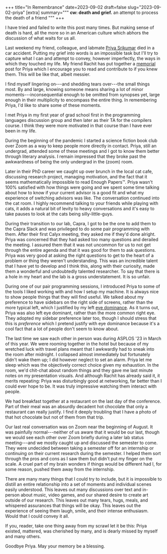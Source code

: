 +++
title="In Remembrance"
date=2023-09-02
draft=false
slug="2023-09-02-priya"
[extra]
summary="""
<strong>cw: death and grief.</strong>
an attempt to process the death of a friend
"""
+++

I have tried and failed to write this post many times. But making sense of death is hard, all the more so in an American culture which abhors the discussion of what waits for us all.

Last weekend my friend, colleague, and labmate [Priya Srikumar](https://web.archive.org/web/20240107010800/https://priyasrikumar.com/) died in a car accident. Putting my grief into words is an impossible task but I'll try to capture what I can and attempt to convey, however imperfectly, the ways in which they touched my life. My friend Rachit has put together a [memorial](https://rachit.pl/post/priya/) post for Priya which I encourage you to read and contribute to if you knew them. This will be like that, albeit messier.

I find myself lingering on---and shedding tears over---the small things most. By and large, knowing someone means sharing a lot of minor moments---inconsequential enough to be omitted from synopses yet, large enough in their multiplicity to encompass the entire thing. In remembering Priya, I'd like to share some of these moments.

I met Priya in my first year of grad school first in the programming languages discussion group and then later as their TA for the compilers course. I think they were more motivated in that course than I have ever been in my life.

During the beginning of the pandemic I started a science fiction book club over Zoom as a way to keep people more directly in contact. Priya, still an undergrad, attended some of these meetings and I got to know them better through literary analysis. I remain impressed that they broke past the awkwardness of being the only undergrad in the (zoom) room.

Later in their PhD career we caught up over brunch in the local cat cafe, discussing research project, managing motivation, and the fact that it seems mathematically impossible to read Enough Papers™️. Priya wasn't 100% satisfied with how things were going and we spent some time talking about how to know if your current advisor is a good fit and what my experience of switching advisors was like. The conversation continued into the cat room. I highly recommend talking to your friends while playing with cats, it adds a natural bit of levity to heavy conversations and it's easy to take pauses to look at the cats being silly-little-guys.

During their transition to our lab, Capra, I got to be the one to add them to the Capra Slack and was privileged to do some pair programming with them. After their first Calyx meeting, they asked me if they'd done alright. Priya was concerned that they had asked too many questions and derailed the meeting. I assured them that it was not uncommon for us to not get through the entire agenda and that it was good for them to ask questions. Priya was very good at asking the right questions to get to the heart of a problem or thing they weren't understanding. This was an incredible talent that I have yet to develop and I think this, along with their curiosity, made them a wonderful and undoubtedly talented researcher. To say that there is a hole in my heart and the lab is a gross understatement. It is so unfair.

During one of our pair programming sessions, I introduced Priya to some of the tools I liked working with and how I setup my machine. It is always nice to show people things that they will find useful. We talked about my preference to have sidebars on the right side of screens, rather than the more typical left, which I justified by my left [eye dominance](https://en.wikipedia.org/wiki/Ocular_dominance). As it turns out, Priya was also left eye dominant, rather than the more common right eye. They adopted my sidebar preference later too, though I should stress that this is _preference_ which I pretend justify with eye dominance because it's a cool fact that a lot of people don't seem to know about.

The last time we saw each other in person was during ASPLOS '23 in March of this year. We were rooming together in the hotel but because of my wretched luck with travel plans meant that I awkwardly had to sneak into the room after midnight. I collapsed almost immediately but fortunately didn't wake them up; I did however neglect to set an alarm. Priya let me sleep which was the objectively correct choice given my exhaustion. In the room, we'd chit-chat about random things and they gave me last minute notes on my presentation visuals. And although Rachit has already said it, it merits repeating: Priya was disturbingly good at networking, far better than I could ever hope to be. It was truly impressive watching them interact with people.

We had breakfast together at a restaurant on the last day of the conference. Part of their meal was an absurdly decadent hot chocolate that only a restaurant can really justify. I find it deeply troubling that I have a photo of that hot chocolate but not of them from that trip.

Our last real conversation was on Zoom near the beginning of August. It was painfully normal---neither of us aware that it would be our last, though we would see each other over Zoom briefly during a later lab status meeting---and we mostly caught up and discussed the semester to come. They were undecided between taking a semester off for an internship or continuing on their current research during the semester. I helped them sort through the pros and cons as I saw them but didn't put my finger on the scale. A cruel part of my brain wonders if things would be different had I, for some reason, pushed them away from the internship.

There are many many things that I could try to include, but it is impossible to distill an entire relationship into a set of moments and individual scenes easily understood. This leaves out many discussions over text and in-person about music, video games, and our shared desire to create art outside of our research. This leaves out many tears, hugs, meals, and whispered assurances that things will be okay. This leaves out the experience of seeing them laugh, smile, and their intense enthusiasm. Would that I could convey it all.

If you, reader, take one thing away from my scrawl let it be this: Priya existed, mattered, was cherished by many, and is dearly missed by myself and many others.

Goodbye Priya. May your memory be a blessing.

